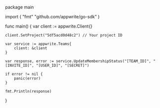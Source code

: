 package main

import (
    "fmt"
    "github.com/appwrite/go-sdk"
)

func main() {
    var client := appwrite.Client{}

    client.SetProject("5df5acd0d48c2") // Your project ID

    var service := appwrite.Teams{
        client: &client
    }

    var response, error := service.UpdateMembershipStatus("[TEAM_ID]", "[INVITE_ID]", "[USER_ID]", "[SECRET]")

    if error != nil {
        panic(error)
    }

    fmt.Println(response)
}